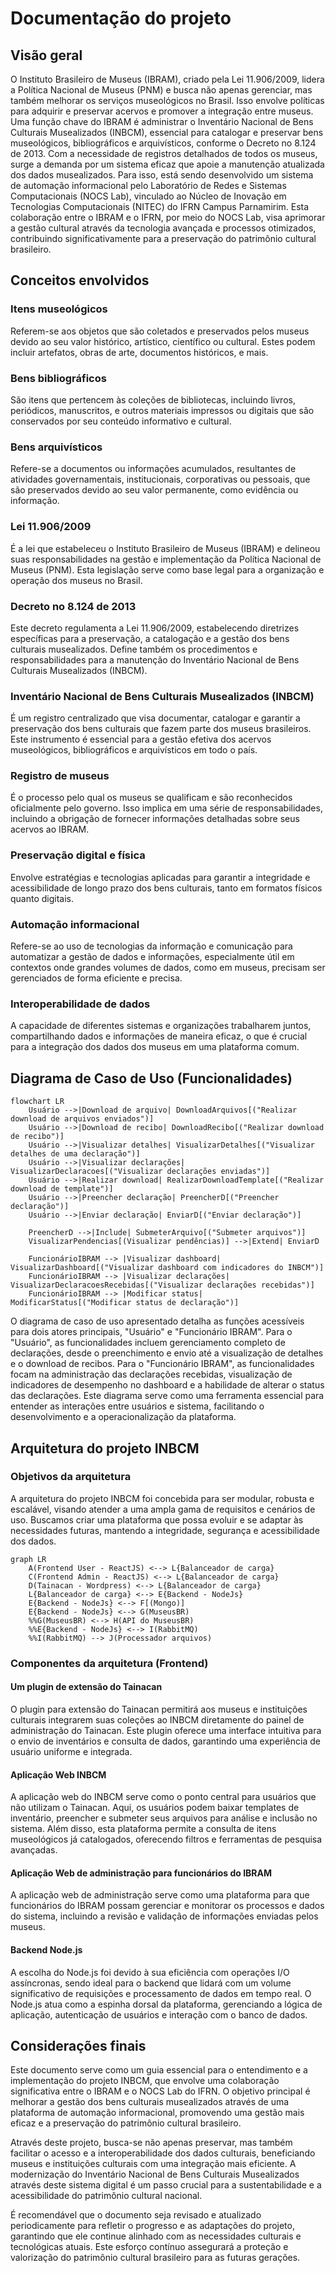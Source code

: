 # Documentação do projeto

## Visão geral

O Instituto Brasileiro de Museus (IBRAM), criado pela Lei 11.906/2009, lidera a Política Nacional de Museus (PNM) e busca não apenas gerenciar, mas também melhorar os serviços museológicos no Brasil. Isso envolve políticas para adquirir e preservar acervos e promover a integração entre museus. Uma função chave do IBRAM é administrar o Inventário Nacional de Bens Culturais Musealizados (INBCM), essencial para catalogar e preservar bens museológicos, bibliográficos e arquivísticos, conforme o Decreto no 8.124 de 2013. Com a necessidade de registros detalhados de todos os museus, surge a demanda por um sistema eficaz que apoie a manutenção atualizada dos dados musealizados. Para isso, está sendo desenvolvido um sistema de automação informacional pelo Laboratório de Redes e Sistemas Computacionais (NOCS Lab), vinculado ao Núcleo de Inovação em Tecnologias Computacionais (NITEC) do IFRN Campus Parnamirim. Esta colaboração entre o IBRAM e o IFRN, por meio do NOCS Lab, visa aprimorar a gestão cultural através da tecnologia avançada e processos otimizados, contribuindo significativamente para a preservação do patrimônio cultural brasileiro.

## Conceitos envolvidos

### Itens museológicos

Referem-se aos objetos que são coletados e preservados pelos museus devido ao seu valor histórico, artístico, científico ou cultural. Estes podem incluir artefatos, obras de arte, documentos históricos, e mais.

### Bens bibliográficos

São itens que pertencem às coleções de bibliotecas, incluindo livros, periódicos, manuscritos, e outros materiais impressos ou digitais que são conservados por seu conteúdo informativo e cultural.

### Bens arquivísticos

Refere-se a documentos ou informações acumulados, resultantes de atividades governamentais, institucionais, corporativas ou pessoais, que são preservados devido ao seu valor permanente, como evidência ou informação.

### Lei 11.906/2009

É a lei que estabeleceu o Instituto Brasileiro de Museus (IBRAM) e delineou suas responsabilidades na gestão e implementação da Política Nacional de Museus (PNM). Esta legislação serve como base legal para a organização e operação dos museus no Brasil.

### Decreto no 8.124 de 2013

Este decreto regulamenta a Lei 11.906/2009, estabelecendo diretrizes específicas para a preservação, a catalogação e a gestão dos bens culturais musealizados. Define também os procedimentos e responsabilidades para a manutenção do Inventário Nacional de Bens Culturais Musealizados (INBCM).

### Inventário Nacional de Bens Culturais Musealizados (INBCM)

É um registro centralizado que visa documentar, catalogar e garantir a preservação dos bens culturais que fazem parte dos museus brasileiros. Este instrumento é essencial para a gestão efetiva dos acervos museológicos, bibliográficos e arquivísticos em todo o país.

### Registro de museus

É o processo pelo qual os museus se qualificam e são reconhecidos oficialmente pelo governo. Isso implica em uma série de responsabilidades, incluindo a obrigação de fornecer informações detalhadas sobre seus acervos ao IBRAM.

### Preservação digital e física

Envolve estratégias e tecnologias aplicadas para garantir a integridade e acessibilidade de longo prazo dos bens culturais, tanto em formatos físicos quanto digitais.

### Automação informacional

Refere-se ao uso de tecnologias da informação e comunicação para automatizar a gestão de dados e informações, especialmente útil em contextos onde grandes volumes de dados, como em museus, precisam ser gerenciados de forma eficiente e precisa.

### Interoperabilidade de dados

A capacidade de diferentes sistemas e organizações trabalharem juntos, compartilhando dados e informações de maneira eficaz, o que é crucial para a integração dos dados dos museus em uma plataforma comum.

## Diagrama de Caso de Uso (Funcionalidades)

```mermaid
flowchart LR
    Usuário -->|Download de arquivo| DownloadArquivos[("Realizar download de arquivos enviados")]
    Usuário -->|Download de recibo| DownloadRecibo[("Realizar download de recibo")]
    Usuário -->|Visualizar detalhes| VisualizarDetalhes[("Visualizar detalhes de uma declaração")]
    Usuário -->|Visualizar declarações| VisualizarDeclaracoes[("Visualizar declarações enviadas")]  
    Usuário -->|Realizar download| RealizarDownloadTemplate[("Realizar download de template")]
    Usuário -->|Preencher declaração| PreencherD[("Preencher declaração")]
    Usuário -->|Enviar declaração| EnviarD[("Enviar declaração")]
            
    PreencherD -->|Include| SubmeterArquivo[("Submeter arquivos")]
    VisualizarPendencias[(Visualizar pendências)] -->|Extend| EnviarD

    FuncionárioIBRAM --> |Visualizar dashboard| VisualizarDashboard[("Visualizar dashboard com indicadores do INBCM")] 
    FuncionárioIBRAM --> |Visualizar declarações| VisualizarDeclaracoesRecebidas[("Visualizar declarações recebidas")] 
    FuncionárioIBRAM --> |Modificar status| ModificarStatus[("Modificar status de declaração")]
```

O diagrama de caso de uso apresentado detalha as funções acessíveis para dois atores principais, "Usuário" e "Funcionário IBRAM". Para o "Usuário", as funcionalidades incluem gerenciamento completo de declarações, desde o preenchimento e envio até a visualização de detalhes e o download de recibos. Para o "Funcionário IBRAM", as funcionalidades focam na administração das declarações recebidas, visualização de indicadores de desempenho no dashboard e a habilidade de alterar o status das declarações. Este diagrama serve como uma ferramenta essencial para entender as interações entre usuários e sistema, facilitando o desenvolvimento e a operacionalização da plataforma.

## Arquitetura do projeto INBCM

### Objetivos da arquitetura

A arquitetura do projeto INBCM foi concebida para ser modular, robusta e escalável, visando atender a uma ampla gama de requisitos e cenários de uso. Buscamos criar uma plataforma que possa evoluir e se adaptar às necessidades futuras, mantendo a integridade, segurança e acessibilidade dos dados.

```mermaid
graph LR
    A(Frontend User - ReactJS) <--> L{Balanceador de carga}
    C(Frontend Admin - ReactJS) <--> L{Balanceador de carga}
    D(Tainacan - Wordpress) <--> L{Balanceador de carga}
    L{Balanceador de carga} <--> E{Backend - NodeJs}
    E{Backend - NodeJs} <--> F[(Mongo)]
    E{Backend - NodeJs} <--> G(MuseusBR)
    %%G(MuseusBR) <--> H(API do MuseusBR)
    %%E{Backend - NodeJs} <--> I(RabbitMQ)
    %%I(RabbitMQ) --> J(Processador arquivos)
```

### Componentes da arquitetura (Frontend)

#### Um plugin de extensão do Tainacan

O plugin para extensão do Tainacan permitirá aos museus e instituições culturais integrarem suas coleções ao INBCM diretamente do painel de administração do Tainacan. Este plugin oferece uma interface intuitiva para o envio de inventários e consulta de dados, garantindo uma experiência de usuário uniforme e integrada.

#### Aplicação Web INBCM

A aplicação web do INBCM serve como o ponto central para usuários que não utilizam o Tainacan. Aqui, os usuários podem baixar templates de inventário, preencher e submeter seus arquivos para análise e inclusão no sistema. Além disso, esta plataforma permite a consulta de itens museológicos já catalogados, oferecendo filtros e ferramentas de pesquisa avançadas.

#### Aplicação Web de administração para funcionários do IBRAM

A aplicação web de administração serve como uma plataforma para que funcionários do IBRAM possam gerenciar e monitorar os processos e dados do sistema, incluindo a revisão e validação de informações enviadas pelos museus.

#### Backend Node.js

A escolha do Node.js foi devido à sua eficiência com operações I/O assíncronas, sendo ideal para o backend que lidará com um volume significativo de requisições e processamento de dados em tempo real. O Node.js atua como a espinha dorsal da plataforma, gerenciando a lógica de aplicação, autenticação de usuários e interação com o banco de dados.

## Considerações finais

Este documento serve como um guia essencial para o entendimento e a implementação do projeto INBCM, que envolve uma colaboração significativa entre o IBRAM e o NOCS Lab do IFRN. O objetivo principal é melhorar a gestão dos bens culturais musealizados através de uma plataforma de automação informacional, promovendo uma gestão mais eficaz e a preservação do patrimônio cultural brasileiro.

Através deste projeto, busca-se não apenas preservar, mas também facilitar o acesso e a interoperabilidade dos dados culturais, beneficiando museus e instituições culturais com uma integração mais eficiente. A modernização do Inventário Nacional de Bens Culturais Musealizados através deste sistema digital é um passo crucial para a sustentabilidade e a acessibilidade do patrimônio cultural nacional.

É recomendável que o documento seja revisado e atualizado periodicamente para refletir o progresso e as adaptações do projeto, garantindo que ele continue alinhado com as necessidades culturais e tecnológicas atuais. Este esforço contínuo assegurará a proteção e valorização do patrimônio cultural brasileiro para as futuras gerações.
